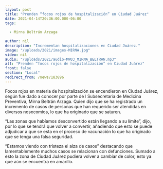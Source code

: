 ```yaml
---
layout: post
title: "Prenden “focos rojos de hospitalización” en Ciudad Juárez"
date: 2021-04-14T20:36:00.000-06:00
tags:
  
  - Mirna Beltrán Arzaga
  
author: nil
description: "Incrementan hospitalizaciones en Ciudad Juárez."
image: "/uploads/2021/images-MIRNA.jpg"
video: nil
audio: "/uploads/2021/audio-MW03_MIRNA_BELTRAN.mp3"
alt: "Prenden “focos rojos de hospitalización” en Ciudad Juárez"
front: false
section: "Local"
redirect_from: /news/183896
---
```


Focos rojos en materia de hospitalización se encendieron en Ciudad Juárez, según fue dado a conocer por parte de l Subsecretaria de Medicina Preventiva, Mirna Beltrán Arzaga. Quien dijo que se ha registrado un incremento de casos de personas que han requerido ser atendidas en diversos nosocomios, lo que ha originado que se saturen.

“Las zonas que habíamos desconvertido están llegando a su límite”, dijo, por lo que se tendrá que volver a convertir, añadiendo que esto se puede adjudicar a que se esta en el proceso de vacunación lo que ha originado que se tenga una falsa seguridad. 

“Estamos viendo con tristeza el alza de casos” destacando que lamentablemente muchos casos se relacionan con defunciones. Sumado a esto la zona de Ciudad Juárez pudiera volver a cambiar de color, esto ya que aún se encuentra en amarillo.
